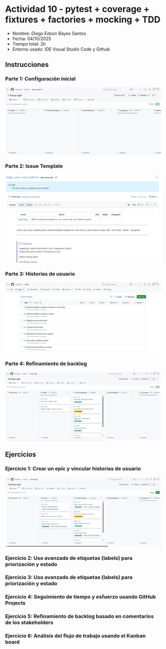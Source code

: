 # Actividad 10 - pytest + coverage + fixtures + factories + mocking + TDD

- Nombre: Diego Edson Bayes Santos
- Fecha: 04/10/2025
- Tiempo total: 2h
- Entorno usado: IDE Visual Studio Code y Github

## Instrucciones

### Parte 1: Configuración inicial

![Kanban Board](./capturas/kanban-board.png)

### Parte 2: Issue Template

![Issue Template](./capturas/issue-template.png)

### Parte 3: Historias de usuario

![Historias Usuario](./capturas/user-stories.png)

### Parte 4: Refinamiento de backlog

![Refinamiento Backlog](./capturas/labels.png)

## Ejercicios

### Ejercicio 1: Crear un epic y vincular historias de usuario

![Epic](./capturas/1-epic.png)

### Ejercicio 2: Uso avanzado de etiquetas (labels) para priorización y estado

### Ejercicio 3: Uso avanzado de etiquetas (labels) para priorización y estado

### Ejercicio 4: Seguimiento de tiempo y esfuerzo usando GitHub Projects

### Ejercicio 5: Refinamiento de backlog basado en comentarios de los stakeholders

### Ejercicio 6: Análisis del flujo de trabajo usando el Kanban board
